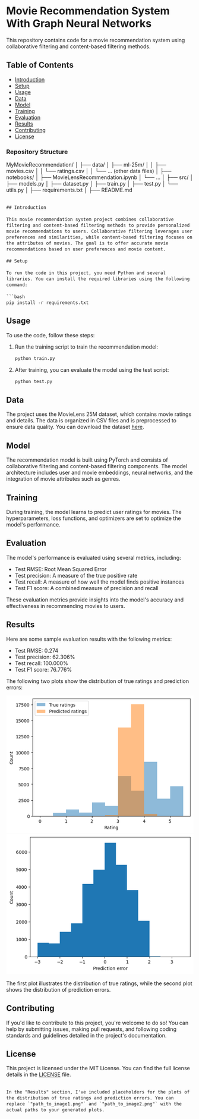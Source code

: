 
# Movie Recommendation System With Graph Neural Networks

This repository contains code for a movie recommendation system using collaborative filtering and content-based filtering methods.

## Table of Contents

- [Introduction](#introduction)
- [Setup](#setup)
- [Usage](#usage)
- [Data](#data)
- [Model](#model)
- [Training](#training)
- [Evaluation](#evaluation)
- [Results](#results)
- [Contributing](#contributing)
- [License](#license)

### Repository Structure

MyMovieRecommendation/
│
├── data/
│   ├── ml-25m/
│   │   ├── movies.csv
│   │   └── ratings.csv
│   │   └── ... (other data files)
│
├── notebooks/
│   ├── MovieLensRecommendation.ipynb
│   └── ...
│
├── src/
│   ├── models.py
│   ├── dataset.py
│   ├── train.py
│   ├── test.py
│   └── utils.py
│
├── requirements.txt
│
├── README.md

```

## Introduction

This movie recommendation system project combines collaborative filtering and content-based filtering methods to provide personalized movie recommendations to users. Collaborative filtering leverages user preferences and similarities, while content-based filtering focuses on the attributes of movies. The goal is to offer accurate movie recommendations based on user preferences and movie content.

## Setup

To run the code in this project, you need Python and several libraries. You can install the required libraries using the following command:

```bash
pip install -r requirements.txt
```

## Usage

To use the code, follow these steps:

1. Run the training script to train the recommendation model:

   ```bash
   python train.py
   ```
2. After training, you can evaluate the model using the test script:

   ```bash
   python test.py
   ```

## Data

The project uses the MovieLens 25M dataset, which contains movie ratings and details. The data is organized in CSV files and is preprocessed to ensure data quality. You can download the dataset [here](https://drive.google.com/uc?id=1X3IpoYxAJHIBlyG6QQ_rWhSGiF5E1aL8).

## Model

The recommendation model is built using PyTorch and consists of collaborative filtering and content-based filtering components. The model architecture includes user and movie embeddings, neural networks, and the integration of movie attributes such as genres.

## Training

During training, the model learns to predict user ratings for movies. The hyperparameters, loss functions, and optimizers are set to optimize the model's performance.

## Evaluation

The model's performance is evaluated using several metrics, including:

- Test RMSE: Root Mean Squared Error
- Test precision: A measure of the true positive rate
- Test recall: A measure of how well the model finds positive instances
- Test F1 score: A combined measure of precision and recall

These evaluation metrics provide insights into the model's accuracy and effectiveness in recommending movies to users.

## Results

Here are some sample evaluation results with the following metrics:

- Test RMSE: 0.274
- Test precision: 62.306%
- Test recall: 100.000%
- Test F1 score: 76.776%

The following two plots show the distribution of true ratings and prediction errors:

![Distribution of True Ratings](data/image1.png)
![Distribution of Prediction Errors](data/image2.png)

The first plot illustrates the distribution of true ratings, while the second plot shows the distribution of prediction errors.

## Contributing

If you'd like to contribute to this project, you're welcome to do so! You can help by submitting issues, making pull requests, and following coding standards and guidelines detailed in the project's documentation.

## License

This project is licensed under the MIT License. You can find the full license details in the [LICENSE](LICENSE) file.

```

In the "Results" section, I've included placeholders for the plots of the distribution of true ratings and prediction errors. You can replace `"path_to_image1.png"` and `"path_to_image2.png"` with the actual paths to your generated plots.
```
